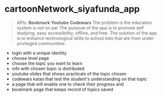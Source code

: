 # cartoonNetwork_siyafunda_app


> APIs:
**Bookmark**
**Youtube**
**Codewars**
> The problem is the  education system is not on par
> The purpose of the app is to promote self studying, easy accessibility, offline, and free.
> The solution of the app is to enhance technological skills to school kids that are from under privileged communities:
* login with a unique identity 
* choose level page 
* choose the topic you want to learn
* info with chosen topic is distributed
* youtube slides that shows practicals of the topic chosen
* codewars katas that test the student's understanding on that topic
* a page that will enable one to check their progress and 
* bookmark page that keeps record of topics saved 

